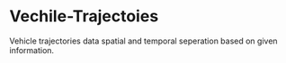 # Vechile-Trajectoies
Vehicle trajectories data spatial and temporal seperation based on given information.
